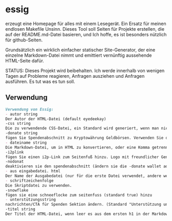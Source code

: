 essig
======

erzeugt eine Homepage für alles mit einem Lesegerät. Ein Ersatz für meinen endlosen Makefile Unsinn.
Dieses Tool soll Seiten für Projekte erstellen, die auf der README.md-Datei basieren, und
Ich hoffe, es ist besonders nützlich für github-Seiten.

Grundsätzlich ein wirklich einfacher statischer Site-Generator, der eine einzelne Markdown-Datei nimmt und emittiert
vernünftig aussehende HTML-Seite dafür.

STATUS: Dieses Projekt wird beibehalten. Ich werde innerhalb von wenigen Tagen auf Probleme reagieren, Anfragen ausziehen und Anfragen ausführen. Es tut
was es tun soll.

Verwendung
----

```md
Verwendung von Essig:
- autor string
Der Autor der HTML-Datei (default eyedeekay)
-css string
Die zu verwendende CSS-Datei, ein Standard wird generiert, wenn man nicht existiert (default style.css)
-donate string
fügen Sie Spendenabschnitt zu Kryptowährung Geldbörsen. Verwenden Sie die Adress-URL-Systeme, getrennt durch commas(keine Leerzeichen). Ändern Sie sie vor dem Laufen, es sei denn, Sie wollen das Geld zu mir gehen. (Standard-Monero:4A2BwLabGUiU65C5JRfwXqFTwWPYNSmuZRjbTDjsu9wT6wV6kMFyXn83ydnVjVcR7BCsWh8B5b4Z9b6cmqjfZiFd9sBD9sBD5
- dateiname string
Die Markdown-Datei, um in HTML zu konvertieren, oder eine Komma getrennte Liste von Dateien (Standard README.md,USAGE.md,index.html,docs/README.md)
-i2plink
fügen Sie einen i2p-Link zum Seitenfuß hinzu. Logo mit freundlicher Genehmigung von @Shoalsteed und @mark22k (Standard wahr)
-nodonat
deaktivieren sie den spendenabschnitt (ändern sie die -donate wallet adressen, bevor sie diese auf true setzen) (standard wahr)
- aus eingabedatei. html
Der Name der Ausgabedatei (nur für die erste Datei verwendet, andere werden als inputfile.html) (Standardindex.html) bezeichnet
- schriftzeichenfolge
Die Skriptdatei zu verwenden.
-snowflake
fügen sie eine schneeflocke zum seitenfuss (standard true) hinzu
- unterstützungsstring
nachrichten/CTA für Spenden Sektion ändern. (Standard "Unterstützung unabhängige Entwicklung von Essig")
-titel string
Der Titel der HTML-Datei, wenn leer es aus dem ersten h1 in der Markdown-Datei generiert wird.
```
